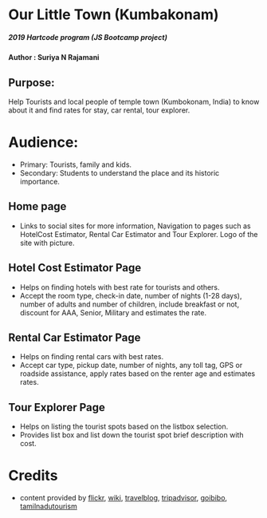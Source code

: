 # Our Little Town (Kumbakonam)
##### 2019 Hartcode program (JS Bootcamp project)
#### Author : Suriya N Rajamani

## Purpose:
Help Tourists and local people of temple town (Kumbokonam, India) to know about it and find rates for stay, car rental, tour explorer.

# Audience:
- Primary: Tourists, family and kids.
- Secondary: Students to understand the place and its historic importance.

## Home page
- Links to social sites for more information, Navigation to pages such as HotelCost Estimator, Rental Car Estimator and Tour Explorer. Logo of the site with picture.

## Hotel Cost Estimator Page
- Helps on finding hotels with best rate for tourists and others.
- Accept the room type, check-in date, number of nights (1-28 days), number of adults and number of children, include breakfast or not, discount for AAA, Senior, Military and estimates the rate.

## Rental Car Estimator Page
- Helps on finding rental cars with best rates.
- Accept car type, pickup date, number of nights, any toll tag, GPS or roadside assistance, apply rates based on the renter age and estimates rates.

## Tour Explorer Page
- Helps on listing the tourist spots based on the listbox selection.
- Provides list box and list down the tourist spot brief description with cost.

# Credits
- content provided by [flickr](https://flickr.com/), [wiki](http://www.wiki.com), [travelblog](https://www.travelblog.org), [tripadvisor](www.tripadvisor.in), [goibibo](https://www.goibibo.com), [tamilnadutourism](http://tamilnadutourism.org)